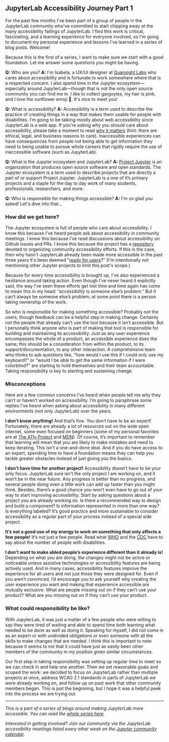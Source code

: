 <!--
.. title: Accessibility: Who's Responsible?
.. slug: accessibility-whos-responsible
.. date: 2021-02-28 08:00:00 UTC-00:00
.. author: Isabela Presedo-Floyd
.. tags: JupyterLab, Accessibility, JLabA11y
.. category:
.. link:
.. description:
.. type: text
-->

## JupyterLab Accessibility Journey Part 1

For the past few months I've been part of a group of people in the JupyterLab community 
who've committed to start chipping away at the many accessibility failings of JupyterLab. 
I find this work is critical, fascinating, and a learning experience for everyone involved, 
so I'm going to document my personal experience and lessons I've learned in a series of blog 
posts. Welcome!

<!-- TEASER_END -->

Because this is the first of a series, I want to make sure we start with a good foundation. 
Let me answer some questions you might be having.

**Q:** Who are you?
**A:** I'm Isabela, a UX/UI designer at [Quansight Labs](https://labs.quansight.org/) who 
cares about accessibility and is fortunate to work somewhere where that is a respected concern. 
I also spend time in the Jupyter ecosystem—especially around JupyterLab—though that is not the 
only open source community you can find me in. I like to collect gargoyles, my hair is pink, 
and I love the sunflower emoji :sunflower:. It's nice to meet you!

**Q:** What is accessibility?
**A:** Accessibility is a term used to describe the practice of creating things in a way that 
makes them usable for people with disabilities.  I’m going to be talking mostly about web accessibility 
since JupyterLab is a web app. If you're asking why you should care about accessibility, please 
take a moment to read [why it matters](https://www.w3.org/WAI/fundamentals/accessibility-intro/#context) 
(hint: there are ethical, legal, and business reasons to care). Inaccessible experiences can 
have consequences from people not being able to get information they need to being unable to 
pursue whole careers that rigidly require the use of inaccessible software (such as JupyterLab).

**Q:** What is the Jupyter ecosystem and JupyterLab?
**A:** [Project Jupyter](https://jupyter.org/) is an organization that produces open source software 
and open standards. The Jupyter ecosystem is a term used to describe projects that are directly a 
part of or support Project Jupyter. JupyterLab is a one of it’s primary projects and a staple for 
the day to day work of many students, professionals, researchers, and more.

**Q:** Who is responsible for making things accessible?
**A:** I'm so glad you asked! Let's dive into that…

### How did we get here?
The Jupyter ecosystem is full of people who care about accessibility. I know this because I've heard 
people ask about accessibility in community meetings. I know this because I've read discussions about 
accessibility on Github issues and PRs. I know this because the project has a 
[repository](https://github.com/jupyter/accessibility/) devoted to organizing community accessibility 
efforts. If this is the case, then why hasn't JupyterLab already been made more accessible in the past 
three years it's been deemed "[ready for users](https://blog.jupyter.org/jupyterlab-is-ready-for-users-5a6f039b8906)?" 
(I'm intentionally not mentioning other Jupyter projects to limit this post's scope.)

Because for every time accessibility is brought up, I've also experienced a hesitance around taking 
action. Even though I’ve never heard it explicitly said, the way I’ve seen these efforts get lost time and 
time again has come to mean this in my head: “accessibility is someone else’s problem.” But it can’t always 
be someone else’s problem; at some point there is a person taking ownership of the work.

So who is responsible for making something accessible? Probably not the users, though feedback can be a 
helpful step in making change. Certainly not the people that already can’t use the tool because it isn’t 
accessible. But I personally think anyone who is part of making that tool is responsible for building and 
maintaining its accessibility. Just as any user experience encompasses the whole of a product, an 
accessible experience does the same; this should be a consideration from within the product, to its 
support/documentation, to any other interaction. A comprehensive team who thinks to ask questions like, 
“how would I use this if I could only use my keyboard?” or “would I be able to get the same information if 
I were colorblind?” are starting to hold themselves and their team accountable. Taking responsibility is 
key to starting and sustaining change.

### Misconceptions

Here are a few common concerns I’ve heard when people tell me why they can’t or haven’t worked on 
accessibility. I’m going to paraphrase some replies I've heard when asking about accessibility in many 
different environments (not only JupyterLab) over the years.

**I don’t know anything!**
And that’s fine. You don’t have to be an expert! Fortunately, there are already a lot of resources out 
on the wide open internet, some even focused on beginners (some of my personal favorites are at 
[The A11y Project](https://www.a11yproject.com/resources) and 
[MDN](https://developer.mozilla.org/en-US/docs/Learn/Accessibility/What_is_accessibility)). Of course, 
it’s important to remember that learning will mean that you are likely to make mistakes and need to keep 
iterating. This isn’t a one-and-done deal. And if you do have access to an expert, spending time to have 
a foundation means they can help you tackle greater obstacles instead of just giving you the basics.

**I don’t have time for another project!** 
Accessibility doesn’t have to be your only focus. JupyterLab sure isn’t the only project I am working on, 
and it won’t be in the near future. Any progress is better than no progress, and several people doing even 
a little work can add up faster than you might think. Besides, there’s a good chance you won’t even have 
to go out of your way to start improving accessibility. Start by asking questions about a project you are 
already working on. Is there a recommended way to design and build a component? Is information represented 
in more than one way? Is everything labeled?  It’s good practice and more sustainable to consider 
accessibility as a regular part of your process instead of a special side project.

**It’s not a good use of my energy to work on something that only affects a few people!**
It’s not just a few people. Read what [WHO](https://www.who.int/en/news-room/fact-sheets/detail/disability-and-health) 
and the [CDC](https://www.cdc.gov/ncbddd/disabilityandhealth/infographic-disability-impacts-all.html) have 
to say about the number of people with disabilities.

**I don’t want to make abled people’s experience different than it already is!**
Depending on what you are doing, the changes might not be active or noticeable unless assistive technologies 
or accessibility features are being actively used. And in many cases, accessibility features improve the 
experience for all users and not just those they were designed for. Even if you aren’t convinced, I’d encourage 
you to ask yourself why creating the user experience you want and making that experience accessible are mutually 
exclusive. What are people missing out on if they can’t use your product? What are you missing out on if they 
can’t use your product.

### What could responsibility be like?
With JupyterLab, it was just a matter of a few people who were willing to say they were tired of waiting and able 
to spend time both learning what needed to be done as well as doing it. Speaking for myself, I did not come in as 
an expert or with undivided obligations or even someone with all the skills to make changes that are needed. I 
think this is important to note because it seems to me that it could have just as easily been other members of 
the community in my position given similar circumstances. 

Our first step in taking responsibility was setting up regular time to meet so we can check in and help 
one another. Then we set reasonable goals and scoped the work: we decided to focus on JupyterLab rather 
than multiple projects at once, address WCAG 2.1 standards in parts of JupyterLab we were already 
working on, and follow up on past work that other community members began. This is just the beginning, 
but I hope it was a helpful peek into the process we are trying out.
___

*This is a part of a series of blogs around making JupyterLab more accessible. You can read the 
[whole series here](https://labs.quansight.org/categories/JLabA11y).*

*Interested in getting involved? Join our community via the JupyterLab accessibility meetings 
listed every other week on the [Jupyter community calendar](https://jupyter.readthedocs.io/en/latest/community/content-community.html#jupyter-community-meetings).*

